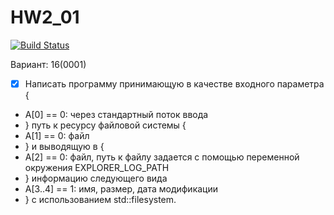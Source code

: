 # HW2_01

[![Build Status](https://travis-ci.org/desta-study/HW2_01.svg?branch=master)](https://travis-ci.org/desta-study/HW2_01)

Вариант: 16(0001)

- [x] Написать программу принимающую в качестве входного параметра
{
- A[0] == 0: через стандартный поток ввода
- } путь к ресурсу файловой системы {
- A[1] == 0: файл
- } и выводящую в {
- A[2] == 0: файл, путь к файлу задается с помощью переменной окружения EXPLORER_LOG_PATH
- } информацию следующего вида
- A[3..4] == 1: имя, размер, дата модификации
- } c использованием std::filesystem.
